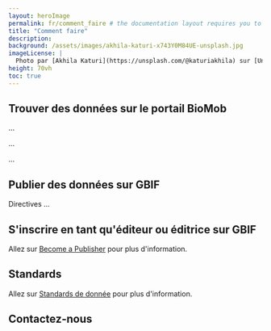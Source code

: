 ```yaml
---
layout: heroImage
permalink: fr/comment_faire # the documentation layout requires you to fill the permalink for it to be highlighted in the side navigation
title: "Comment faire"
description:
background: /assets/images/akhila-katuri-x743Y0M84UE-unsplash.jpg
imageLicense: |
  Photo par [Akhila Katuri](https://unsplash.com/@katuriakhila) sur [Unsplash](https://unsplash.com)
height: 70vh
toc: true
---
```

## Trouver des données sur le portail BioMob

...

...

...

## Publier des données sur GBIF
Directives ...

## S'inscrire en tant qu'éditeur ou éditrice sur GBIF 

Allez sur [Become a Publisher](https://www.gbif.org/fr/become-a-publisher) pour plus d'information.

## Standards

Allez sur [Standards de donnée](https://www.gbif.org/fr/standards) pour plus d'information.

## Contactez-nous